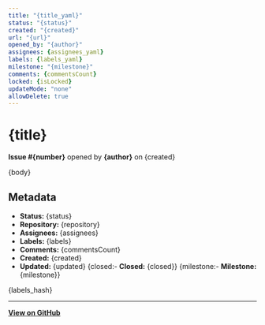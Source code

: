 ```yaml
---
title: "{title_yaml}"
status: "{status}"
created: "{created}"
url: "{url}"
opened_by: "{author}"
assignees: {assignees_yaml}
labels: {labels_yaml}
milestone: "{milestone}"
comments: {commentsCount}
locked: {isLocked}
updateMode: "none"
allowDelete: true
---
```


# {title}

**Issue #{number}** opened by **{author}** on {created}

{body}

## Metadata

- **Status:** {status}
- **Repository:** {repository}
- **Assignees:** {assignees}
- **Labels:** {labels}
- **Comments:** {commentsCount}
- **Created:** {created}
- **Updated:** {updated}
{closed:- **Closed:** {closed}}
{milestone:- **Milestone:** {milestone}}

{labels_hash}

---

**[View on GitHub]({url})**
